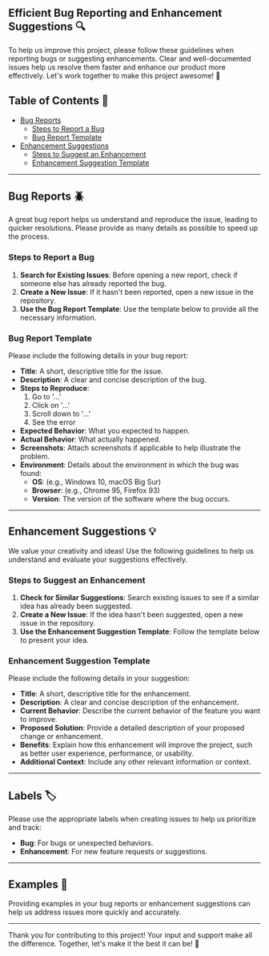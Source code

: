 ## Efficient Bug Reporting and Enhancement Suggestions :mag:

To help us improve this project, please follow these guidelines when reporting bugs or suggesting enhancements. Clear and well-documented issues help us resolve them faster and enhance our product more effectively. Let's work together to make this project awesome! :rocket:

## Table of Contents :bookmark_tabs:
- [Bug Reports](#bug-reports-beetle)
  - [Steps to Report a Bug](#steps-to-report-a-bug)
  - [Bug Report Template](#bug-report-template)
- [Enhancement Suggestions](#enhancement-suggestions-bulb)
  - [Steps to Suggest an Enhancement](#steps-to-suggest-an-enhancement)
  - [Enhancement Suggestion Template](#enhancement-suggestion-template)

---

## Bug Reports :beetle:

A great bug report helps us understand and reproduce the issue, leading to quicker resolutions. Please provide as many details as possible to speed up the process.

### Steps to Report a Bug
1. **Search for Existing Issues**: Before opening a new report, check if someone else has already reported the bug.
2. **Create a New Issue**: If it hasn't been reported, open a new issue in the repository.
3. **Use the Bug Report Template**: Use the template below to provide all the necessary information.

### Bug Report Template

Please include the following details in your bug report:

- **Title**: A short, descriptive title for the issue.
- **Description**: A clear and concise description of the bug.
- **Steps to Reproduce**:
  1. Go to '...'
  2. Click on '...'
  3. Scroll down to '...'
  4. See the error
- **Expected Behavior**: What you expected to happen.
- **Actual Behavior**: What actually happened.
- **Screenshots**: Attach screenshots if applicable to help illustrate the problem.
- **Environment**: Details about the environment in which the bug was found:
  - **OS**: (e.g., Windows 10, macOS Big Sur)
  - **Browser**: (e.g., Chrome 95, Firefox 93)
  - **Version**: The version of the software where the bug occurs.

---

## Enhancement Suggestions :bulb:

We value your creativity and ideas! Use the following guidelines to help us understand and evaluate your suggestions effectively.

### Steps to Suggest an Enhancement
1. **Check for Similar Suggestions**: Search existing issues to see if a similar idea has already been suggested.
2. **Create a New Issue**: If the idea hasn't been suggested, open a new issue in the repository.
3. **Use the Enhancement Suggestion Template**: Follow the template below to present your idea.

### Enhancement Suggestion Template

Please include the following details in your suggestion:

- **Title**: A short, descriptive title for the enhancement.
- **Description**: A clear and concise description of the enhancement.
- **Current Behavior**: Describe the current behavior of the feature you want to improve.
- **Proposed Solution**: Provide a detailed description of your proposed change or enhancement.
- **Benefits**: Explain how this enhancement will improve the project, such as better user experience, performance, or usability.
- **Additional Context**: Include any other relevant information or context.

---

## Labels :label:

Please use the appropriate labels when creating issues to help us prioritize and track:
- **Bug**: For bugs or unexpected behaviors.
- **Enhancement**: For new feature requests or suggestions.

---

## Examples :memo:
Providing examples in your bug reports or enhancement suggestions can help us address issues more quickly and accurately.

---

Thank you for contributing to this project! Your input and support make all the difference. Together, let's make it the best it can be! :tada:
